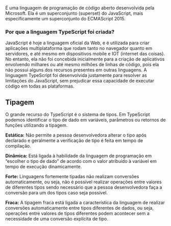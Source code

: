 É uma linguagem de programação de código aberto desenvolvida pela Microsoft. Ela é um superconjunto (superset) do JavaScript, mais especificamente um superconjunto do ECMAScript 2015.

### Por que a linguagem TypeScript foi criada?
JavaScript é hoje a linguagem oficial da Web, e é utilizada para criar aplicações multiplataforma que rodam tanto no navegador quanto em servidores, e até mesmo em dispositivos mobile e IOT (internet das coisas). No entanto, ela não foi concebida inicialmente para a criação de aplicativos envolvendo milhares ou até mesmo milhões de linhas de código, pois ela não possui alguns dos recursos presentes em outras linguagens.
A linguagem TypeScript foi desenvolvida justamente para resolver as limitações do JavaScript, sem prejudicar essa capacidade de executar código em todas as plataformas.

## Tipagem
O grande recurso do TypeScript é o sistema de tipos. Em TypeScript podemos identificar o tipo de dado em variáveis, parâmetros ou retornos de funções utilizando a tipagem.

**Estática:** Não permite a pessoa desenvolvedora alterar o tipo após declarado e geralmente a verificação de tipo é feita em tempo de compilação.

**Dinâmica:** Está ligada à habilidade da linguagem de programação em “escolher o tipo de dado” de acordo com o valor atribuído à variável em tempo de execução dinamicamente.

**Forte:** Linguagens fortemente tipadas não realizam conversões automaticamente, ou seja, não é possível realizar operações entre valores de diferentes tipos sendo necessário que a pessoa desenvolvedora faça a conversão para um dos tipos caso seja possível.

**Fraca:** A tipagem fraca está ligada a característica da linguagem de realizar conversões automaticamente entre tipos diferentes de dados, ou seja, operações entre valores de tipos diferentes podem acontecer sem a necessidade de uma conversão explícita de tipo.

